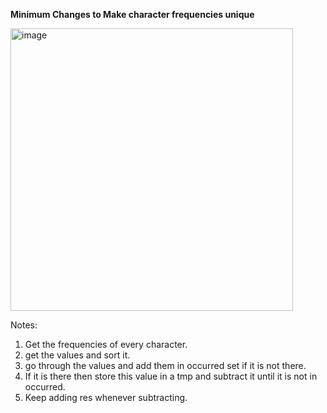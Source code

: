 **Minimum Changes to Make character frequencies unique**

<img width="452" alt="image" src="https://github.com/moni97/my_coding_practice_python/assets/25766765/66e5bba9-3145-41bf-95e3-0216e21d0393">

Notes:
1. Get the frequencies of every character.
2. get the values and sort it.
3. go through the values and add them in occurred set if it is not there.
4. If it is there then store this value in a tmp and subtract it until it is not in occurred.
5. Keep adding res whenever subtracting.
